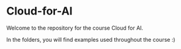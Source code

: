# Cloud-for-AI

Welcome to the repository for the course Cloud for AI. 

In the folders, you will find examples used throughout the course :)
